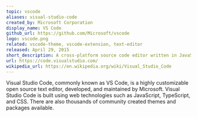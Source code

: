 ```yaml
---
topic: vscode
aliases: visual-studio-code
created_by: Microsoft Corporation
display_name: VS Code
github_url: https://github.com/Microsoft/vscode
logo: vscode.png
related: vscode-theme, vscode-extension, text-editor
released: April 29, 2015
short_description: A cross-platform source code editor written in JavaScript and TypeScript.
url: https://code.visualstudio.com/
wikipedia_url: https://en.wikipedia.org/wiki/Visual_Studio_Code
---
```

Visual Studio Code, commonly known as VS Code, is a highly customizable open source text editor, developed, and maintained by Microsoft.
Visual Studio Code is built using web technologies such as JavaScript, TypeScript, and CSS. There are also thousands of community created themes and packages available.
